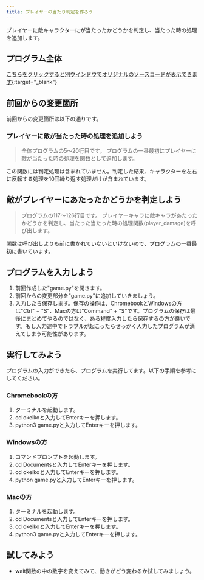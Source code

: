 ```yaml
---
title: プレイヤーの当たり判定を作ろう
---
```

プレイヤーに敵キャラクターにが当たったかどうかを判定し、当たった時の処理を追加します。

## プログラム全体
[こちらをクリックすると別ウインドウでオリジナルのソースコードが表示できます](https://github.com/kwaka1208/resources/blob/main/pygame/game08.py){:target="_blank"}

## 前回からの変更箇所
前回からの変更箇所は以下の通りです。

### プレイヤーに敵が当たった時の処理を追加しよう
> 全体プログラムの5〜20行目です。
プログラムの一番最初にプレイヤーに敵が当たった時の処理を関数として追加します。

この関数には判定処理は含まれていません。判定した結果、キャラクターを左右に反転する処理を10回繰り返す処理だけが含まれています。

## 敵がプレイヤーにあたったかどうかを判定しよう
> プログラムの117〜126行目です。
プレイヤーキャラに敵キャラがあたったかどうかを判定し、当たった当たった時の処理関数(player_damage)を呼び出します。

関数は呼び出しよりも前に書かれていないといけないので、プログラムの一番最初に書いています。

## プログラムを入力しよう
1. 前回作成した"game.py"を開きます。
1. 前回からの変更部分を"game.py"に追加していきましょう。
1. 入力したら保存します。保存の操作は、ChromebookとWindowsの方は"Ctrl" + "S"、Macの方は"Command" + "S"です。プログラムの保存は最後にまとめてやるのではなく、ある程度入力したら保存するの方が良いです。もし入力途中でトラブルが起こったらせっかく入力したプログラムが消えてしまう可能性があります。

## 実行してみよう
プログラムの入力ができたら、プログラムを実行してます。以下の手順を参考にしてください。

### Chromebookの方
1. ターミナルを起動します。
1. cd okeikoと入力してEnterキーを押します。
1. python3 game.pyと入力してEnterキーを押します。

### Windowsの方
1. コマンドプロンプトを起動します。
1. cd Documentsと入力してEnterキーを押します。
1. cd okeikoと入力してEnterキーを押します。
1. python game.pyと入力してEnterキーを押します。

### Macの方
1. ターミナルを起動します。
1. cd Documentsと入力してEnterキーを押します。
1. cd okeikoと入力してEnterキーを押します。
1. python3 game.pyと入力してEnterキーを押します。

## 試してみよう
- wait関数の中の数字を変えてみて、動きがどう変わるか試してみましょう。


